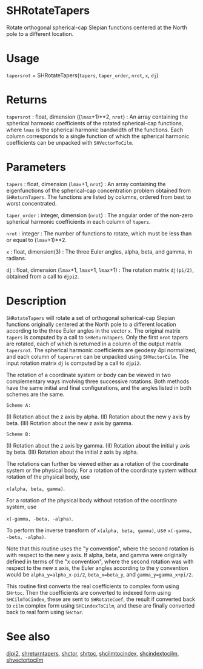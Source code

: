 # SHRotateTapers

Rotate orthogonal spherical-cap Slepian functions centered at the North pole to a different location.

# Usage

`tapersrot` = SHRotateTapers(`tapers`, `taper_order`, `nrot`, `x`, `dj`)

# Returns

`tapersrot` : float, dimension ((`lmax`+1)\*\*2, `nrot`)
:   An array containing the spherical harmonic coefficients of the rotated spherical-cap functions, where `lmax` is the spherical harmonic bandwidth of the functions. Each column corresponds to a single function of which the spherical harmonic coefficients can be unpacked with `SHVectorToCilm`.

# Parameters

`tapers` : float, dimension (`lmax`+1, `nrot`)
:   An array containing the eigenfunctions of the spherical-cap concentration problem obtained from `SHReturnTapers`. The functions are listed by columns, ordered from best to worst concentrated.

`taper_order` : integer, dimension (`nrot`)
:   The angular order of the non-zero spherical harmonic coefficients in each column of `tapers`.

`nrot` : integer
:   The number of functions to rotate, which must be less than or equal to (`lmax`+1)\*\*2.

`x` : float, dimension(3)
:   The three Euler angles, alpha, beta, and gamma, in radians.

`dj` : float, dimension (`lmax`+1, `lmax`+1, `lmax`+1)
:   The rotation matrix `dj(pi/2)`, obtained from a call to `djpi2`.

# Description

`SHRotateTapers` will rotate a set of orthogonal spherical-cap Slepian functions originally centered at the North pole to a different location according to the three Euler angles in the vector `x`. The original matrix `tapers` is computed by a call to `SHReturnTapers`. Only the first `nrot` tapers are rotated, each of which is returned in a column of the output matrix `tapersrot`. The spherical harmonic coefficients are geodesy 4pi normalized, and each column of `tapersrot` can be unpacked using `SHVectorCilm`. The input rotation matrix `dj` is computed by a call to `djpi2`.

The rotation of a coordinate system or body can be viewed in two complementary ways involving three successive rotations. Both methods have the same initial and final configurations, and the angles listed in both schemes are the same.

`Scheme A:`

(I) Rotation about the z axis by alpha.
(II) Rotation about the new y axis by beta.
(III) Rotation about the new z axis by gamma.

`Scheme B:`

(I) Rotation about the z axis by gamma.
(II) Rotation about the initial y axis by beta.
(III) Rotation about the initial z axis by alpha.

The rotations can further be viewed either as a rotation of the coordinate system or the physical body. For a rotation of the coordinate system without rotation of the physical body, use 

`x(alpha, beta, gamma)`.

For a rotation of the physical body without rotation of the coordinate system, use 

`x(-gamma, -beta, -alpha)`.

To perform the inverse transform of `x(alpha, beta, gamma)`, use `x(-gamma, -beta, -alpha)`.

Note that this routine uses the "y convention", where the second rotation is with respect to the new y axis. If alpha, beta, and gamma were originally defined in terms of the "x convention", where the second rotation was with respect to the new x axis, the Euler angles according to the y convention would be `alpha_y=alpha_x-pi/2`, `beta_x=beta_y`, and `gamma_y=gamma_x+pi/2`.

This routine first converts the real coefficients to complex form using `SHrtoc`. Then the coefficients are converted to indexed form using `SHCilmToCindex`, these are sent to `SHRotateCoef`, the result if converted back to `cilm` complex form using `SHCindexToCilm`, and these are finally converted back to real form using `SHctor`.

# See also

[djpi2](pydjpi2.html), [shreturntapers](pyshreturntapers.html), [shctor](pyshctor.html), [shrtoc](pyshrtoc.html), [shcilmtocindex](pyshcilmtocindex.html), [shcindextocilm](pyshcindextocilm.html), [shvectortocilm](pyshvectortocilm.html)
